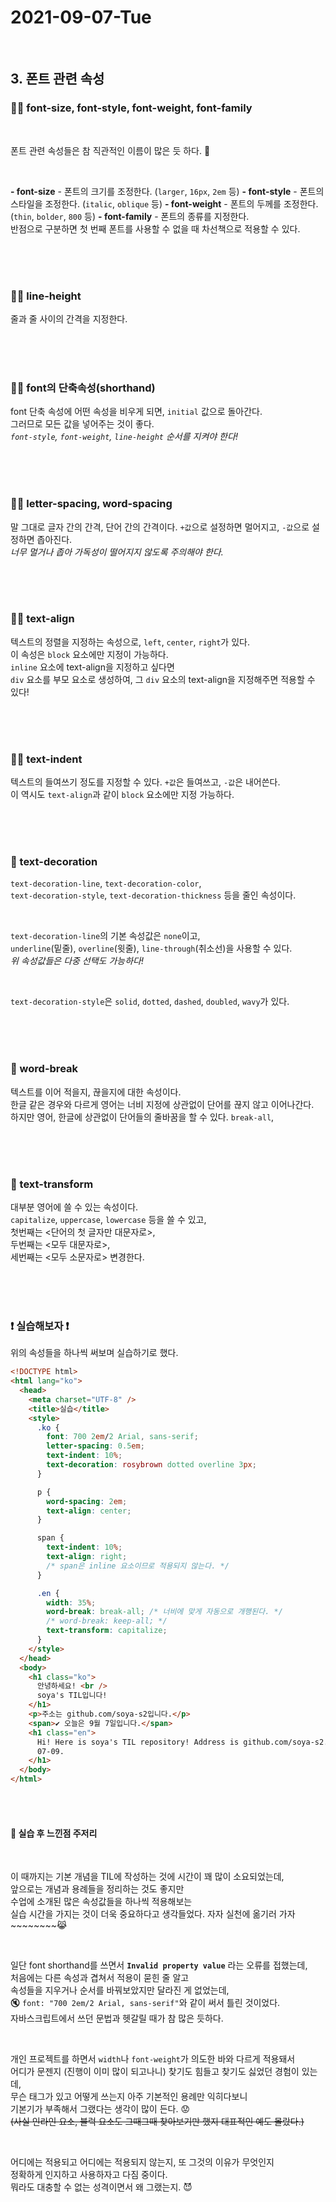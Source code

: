 # 2021-09-07-Tue

<br/>

## 3. 폰트 관련 속성

### 👩‍✈️ font-size, font-style, font-weight, font-family

<br>

폰트 관련 속성들은 참 직관적인 이름이 많은 듯 하다. 🙋

<br/>

**- font-size** - 폰트의 크기를 조정한다. (`larger`, `16px`, `2em` 등)
**- font-style** - 폰트의 스타일을 조정한다. (`italic`, `oblique` 등)
**- font-weight** - 폰트의 두께를 조정한다. (`thin`, `bolder`, `800` 등)
**- font-family** - 폰트의 종류를 지정한다.  
 반점으로 구분하면 첫 번째 폰트를 사용할 수 없을 때 차선책으로 적용할 수 있다.

<br/>
<br/>
<br/>

### 👨‍✈️ line-height

줄과 줄 사이의 간격을 지정한다.

<br/>
<br/>
<br/>

### 👩‍🚀 font의 단축속성(shorthand)

font 단축 속성에 어떤 속성을 비우게 되면, `initial` 값으로 돌아간다.  
그러므로 모든 값을 넣어주는 것이 좋다.  
_`font-style`, `font-weight`, `line-height` 순서를 지켜야 한다!_

<br/>
<br/>
<br/>

### 👨‍🚀 letter-spacing, word-spacing

말 그대로 글자 간의 간격, 단어 간의 간격이다.
`+값`으로 설정하면 멀어지고, `-값`으로 설정하면 좁아진다.  
_너무 멀거나 좁아 가독성이 떨어지지 않도록 주의해야 한다._

<br/>
<br/>
<br/>

### 👩‍⚖️ text-align

텍스트의 정렬을 지정하는 속성으로, `left`, `center`, `right`가 있다.  
이 속성은 `block` 요소에만 지정이 가능하다.  
`inline` 요소에 text-align을 지정하고 싶다면  
`div` 요소를 부모 요소로 생성하여, 그 `div` 요소의 text-align을 지정해주면 적용할 수 있다!

<br/>
<br/>
<br/>

### 👨‍⚖️ text-indent

텍스트의 들여쓰기 정도를 지정할 수 있다. `+값`은 들여쓰고, `-값`은 내어쓴다.  
이 역시도 `text-align`과 같이 `block` 요소에만 지정 가능하다.

<br/>
<br/>
<br/>

### 👰 text-decoration

`text-decoration-line`, `text-decoration-color`,  
 `text-decoration-style`, `text-decoration-thickness` 등을 줄인 속성이다.

 <br/>

`text-decoration-line`의 기본 속성값은 `none`이고,  
`underline`(밑줄), `overline`(윗줄), `line-through`(취소선)을 사용할 수 있다.  
_위 속성값들은 다중 선택도 가능하다!_

<br/>

`text-decoration-style`은 `solid`, `dotted`, `dashed`, `doubled`, `wavy`가 있다.

<br/>
<br/>
<br/>

### 🤵 word-break

텍스트를 이어 적을지, 끊을지에 대한 속성이다.  
한글 같은 경우와 다르게 영어는 너비 지정에 상관없이 단어를 끊지 않고 이어나간다.  
하지만 영어, 한글에 상관없이 단어들의 줄바꿈을 할 수 있다.
`break-all`,

<br/>
<br/>
<br/>

### 👸 text-transform

대부분 영어에 쓸 수 있는 속성이다.  
`capitalize`, `uppercase`, `lowercase` 등을 쓸 수 있고,  
첫번째는 <단어의 첫 글자만 대문자로>,  
두번째는 <모두 대문자로>,  
세번째는 <모두 소문자로> 변경한다.

<br/>
<br/>
<br/>

### ❗ 실습해보자 ❗

위의 속성들을 하나씩 써보며 실습하기로 했다.

```html
<!DOCTYPE html>
<html lang="ko">
  <head>
    <meta charset="UTF-8" />
    <title>실습</title>
    <style>
      .ko {
        font: 700 2em/2 Arial, sans-serif;
        letter-spacing: 0.5em;
        text-indent: 10%;
        text-decoration: rosybrown dotted overline 3px;
      }

      p {
        word-spacing: 2em;
        text-align: center;
      }

      span {
        text-indent: 10%;
        text-align: right;
        /* span은 inline 요소이므로 적용되지 않는다. */
      }

      .en {
        width: 35%;
        word-break: break-all; /* 너비에 맞게 자동으로 개행된다. */
        /* word-break: keep-all; */
        text-transform: capitalize;
      }
    </style>
  </head>
  <body>
    <h1 class="ko">
      안녕하세요! <br />
      soya's TIL입니다!
    </h1>
    <p>주소는 github.com/soya-s2입니다.</p>
    <span>✔ 오늘은 9월 7일입니다.</span>
    <h1 class="en">
      Hi! Here is soya's TIL repository! Address is github.com/soya-s2. Today is
      07-09.
    </h1>
  </body>
</html>
```

<br/>
<br/>

#### 👻 실습 후 느낀점 주저리

<br/>

이 때까지는 기본 개념을 TIL에 작성하는 것에 시간이 꽤 많이 소요되었는데,  
앞으로는 개념과 용례들을 정리하는 것도 좋지만  
수업에 소개된 많은 속성값들을 하나씩 적용해보는  
실습 시간을 가지는 것이 더욱 중요하다고 생각들었다.
자자 실천에 옮기러 가자~~~~~~~~😹

<br/>

일단 font shorthand를 쓰면서 **`Invalid property value`** 라는 오류를 접했는데,  
처음에는 다른 속성과 겹쳐서 적용이 묻힌 줄 알고  
속성들을 지우거나 순서를 바꿔보았지만 달라진 게 없었는데,  
🔇 `font: "700 2em/2 Arial, sans-serif"`와 같이 써서 틀린 것이었다.  
자바스크립트에서 쓰던 문법과 헷갈릴 때가 참 많은 듯하다.

<br/>
 
개인 프로젝트를 하면서 `width`나 `font-weight`가 의도한 바와 다르게 적용돼서   
어디가 문젠지 (진행이 이미 많이 되고나니) 찾기도 힘들고 찾기도 싫었던 경험이 있는데,   
무슨 태그가 있고 어떻게 쓰는지 아주 기본적인 용례만 익히다보니   
기본기가 부족해서 그랬다는 생각이 많이 든다. 😟   
~~(사실 인라인 요소, 블럭 요소도 그때그때 찾아보기만 했지 대표적인 예도 몰랐다.)~~

<br/>

어디에는 적용되고 어디에는 적용되지 않는지, 또 그것의 이유가 무엇인지  
정확하게 인지하고 사용하자고 다짐 중이다.  
뭐라도 대충할 수 없는 성격이면서 왜 그랬는지. 😈

<br/>
<br/>
